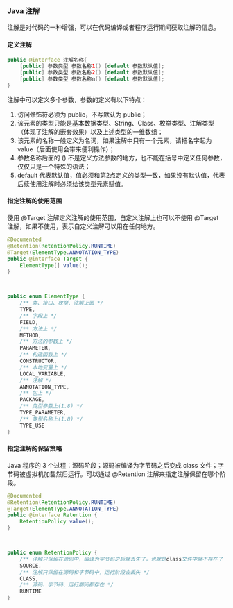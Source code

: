 ### Java 注解

注解是对代码的一种增强，可以在代码编译或者程序运行期间获取注解的信息。

#### 定义注解

~~~java
public @interface 注解名称{
	[public] 参数类型 参数名称1() [default 参数默认值];
	[public] 参数类型 参数名称2() [default 参数默认值];
	[public] 参数类型 参数名称n() [default 参数默认值];
}
~~~

注解中可以定义多个参数，参数的定义有以下特点： 

1. 访问修饰符必须为 public，不写默认为 public；
2. 该元素的类型只能是基本数据类型、String、Class、枚举类型、注解类型（体现了注解的嵌套效果）以及上述类型的一维数组；
3. 该元素的名称一般定义为名词，如果注解中只有一个元素，请把名字起为 value（后面使用会带来便利操作）；
4. 参数名称后面的 () 不是定义方法参数的地方，也不能在括号中定义任何参数，仅仅只是一个特殊的语法；
5. default 代表默认值，值必须和第2点定义的类型一致，如果没有默认值，代表后续使用注解时必须给该类型元素赋值。

#### 指定注解的使用范围

使用 @Target 注解定义注解的使用范围，自定义注解上也可以不使用 @Target 注解，如果不使用，表示自定义注解可以用在任何地方。

~~~java
@Documented
@Retention(RetentionPolicy.RUNTIME)
@Target(ElementType.ANNOTATION_TYPE)
public @interface Target {
    ElementType[] value();
}



public enum ElementType {
    /** 类、接口、枚举、注解上面 */
	TYPE,
	/** 字段上 */
	FIELD,
	/** 方法上 */
	METHOD,
	/** 方法的参数上 */
	PARAMETER,
	/** 构造函数上 */
	CONSTRUCTOR,
	/** 本地变量上 */
	LOCAL_VARIABLE,
	/** 注解 */
	ANNOTATION_TYPE,
	/** 包上 */
	PACKAGE,
	/** 类型参数上(1.8) */
	TYPE_PARAMETER,
	/** 类型名称上(1.8) */
	TYPE_USE
}
~~~

#### 指定注解的保留策略

Java 程序的 3 个过程：源码阶段；源码被编译为字节码之后变成 class 文件；字节码被虚拟机加载然后运行。可以通过 @Retention 注解来指定注解保留在哪个阶段。

~~~java
@Documented
@Retention(RetentionPolicy.RUNTIME)
@Target(ElementType.ANNOTATION_TYPE)
public @interface Retention {
    RetentionPolicy value();
}



public enum RetentionPolicy {
	/** 注解只保留在源码中，编译为字节码之后就丢失了，也就是class文件中就不存在了 */
	SOURCE,
	/** 注解只保留在源码和字节码中，运行阶段会丢失 */
	CLASS,
	/** 源码、字节码、运行期间都存在 */
	RUNTIME
}
~~~

